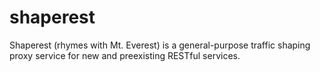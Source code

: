 shaperest
=========

Shaperest (rhymes with Mt. Everest) is a general-purpose traffic shaping proxy service for new and preexisting RESTful services. 
